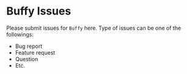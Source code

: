 # Buffy Issues

Please submit issues for `Buffy` here. Type of issues can be one of the followings:

- Bug report
- Feature request
- Question
- Etc.
